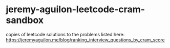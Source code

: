 # jeremy-aguilon-leetcode-cram-sandbox
copies of leetcode solutions to the problems listed here: https://jeremyaguilon.me/blog/ranking_interview_questions_by_cram_score
